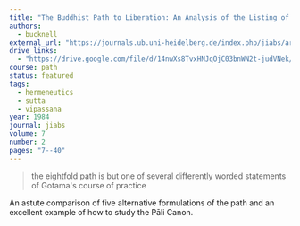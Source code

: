 ```yaml
---
title: "The Buddhist Path to Liberation: An Analysis of the Listing of Stages"
authors:
  - bucknell
external_url: "https://journals.ub.uni-heidelberg.de/index.php/jiabs/article/download/8631/2538/8439"
drive_links:
  - "https://drive.google.com/file/d/14nwXs8TvxHNJqOjC03bnWN2t-judVNek/view?usp=drivesdk"
course: path
status: featured
tags:
  - hermeneutics
  - sutta
  - vipassana
year: 1984
journal: jiabs
volume: 7
number: 2
pages: "7--40"
---
```


> the eightfold path is but
one of several differently worded statements of Gotama's course of practice

An astute comparison of five alternative formulations of the path and an excellent example of how to study the Pāli Canon.

